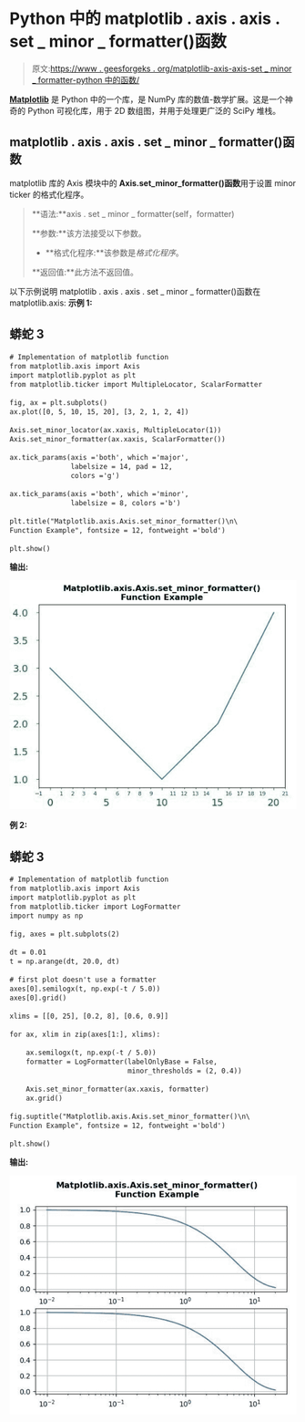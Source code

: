 # Python 中的 matplotlib . axis . axis . set _ minor _ formatter()函数

> 原文:[https://www . geesforgeks . org/matplotlib-axis-axis-set _ minor _ formatter-python 中的函数/](https://www.geeksforgeeks.org/matplotlib-axis-axis-set_minor_formatter-function-in-python/)

[**Matplotlib**](https://www.geeksforgeeks.org/python-introduction-matplotlib/) 是 Python 中的一个库，是 NumPy 库的数值-数学扩展。这是一个神奇的 Python 可视化库，用于 2D 数组图，并用于处理更广泛的 SciPy 堆栈。

## matplotlib . axis . axis . set _ minor _ formatter()函数

matplotlib 库的 Axis 模块中的 **Axis.set_minor_formatter()函数**用于设置 minor ticker 的格式化程序。

> **语法:**axis . set _ minor _ formatter(self，formatter)
> 
> **参数:**该方法接受以下参数。
> 
> *   **格式化程序:**该参数是*格式化程序*。
> 
> **返回值:**此方法不返回值。

以下示例说明 matplotlib . axis . axis . set _ minor _ formatter()函数在 matplotlib.axis:
**示例 1:**

## 蟒蛇 3

```
# Implementation of matplotlib function 
from matplotlib.axis import Axis
import matplotlib.pyplot as plt 
from matplotlib.ticker import MultipleLocator, ScalarFormatter 

fig, ax = plt.subplots() 
ax.plot([0, 5, 10, 15, 20], [3, 2, 1, 2, 4]) 

Axis.set_minor_locator(ax.xaxis, MultipleLocator(1)) 
Axis.set_minor_formatter(ax.xaxis, ScalarFormatter()) 

ax.tick_params(axis ='both', which ='major',  
               labelsize = 14, pad = 12,  
               colors ='g') 

ax.tick_params(axis ='both', which ='minor', 
               labelsize = 8, colors ='b') 

plt.title("Matplotlib.axis.Axis.set_minor_formatter()\n\
Function Example", fontsize = 12, fontweight ='bold') 

plt.show()
```

**输出:**

![](img/2a4d43f606e8aa7e05167f5ea45bbe29.png)

**例 2:**

## 蟒蛇 3

```
# Implementation of matplotlib function 
from matplotlib.axis import Axis
import matplotlib.pyplot as plt 
from matplotlib.ticker import LogFormatter 
import numpy as np 

fig, axes = plt.subplots(2) 

dt = 0.01
t = np.arange(dt, 20.0, dt) 

# first plot doesn't use a formatter 
axes[0].semilogx(t, np.exp(-t / 5.0))  
axes[0].grid() 

xlims = [[0, 25], [0.2, 8], [0.6, 0.9]] 

for ax, xlim in zip(axes[1:], xlims): 

    ax.semilogx(t, np.exp(-t / 5.0)) 
    formatter = LogFormatter(labelOnlyBase = False,  
                             minor_thresholds = (2, 0.4)) 

    Axis.set_minor_formatter(ax.xaxis, formatter)  
    ax.grid() 

fig.suptitle("Matplotlib.axis.Axis.set_minor_formatter()\n\
Function Example", fontsize = 12, fontweight ='bold') 

plt.show()
```

**输出:**

![](img/d0f4cb3247b071e6d5f476be4dfbb7b8.png)